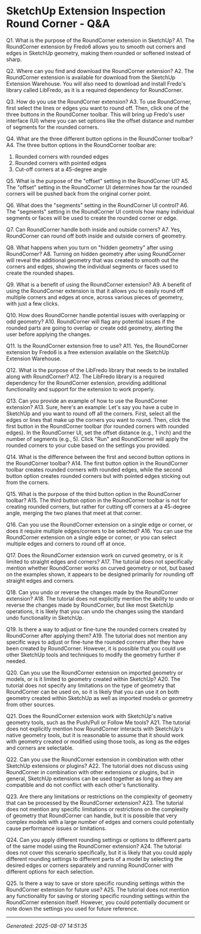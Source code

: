 # SketchUp Extension Inspection  Round Corner - Q&A

Q1. What is the purpose of the RoundCorner extension in SketchUp?
A1. The RoundCorner extension by Fredo6 allows you to smooth out corners and edges in SketchUp geometry, making them rounded or softened instead of sharp.

Q2. Where can you find and download the RoundCorner extension?
A2. The RoundCorner extension is available for download from the SketchUp Extension Warehouse. You will also need to download and install Fredo's library called LibFredo, as it is a required dependency for RoundCorner.

Q3. How do you use the RoundCorner extension?
A3. To use RoundCorner, first select the lines or edges you want to round off. Then, click one of the three buttons in the RoundCorner toolbar. This will bring up Fredo's user interface (UI) where you can set options like the offset distance and number of segments for the rounded corners.

Q4. What are the three different button options in the RoundCorner toolbar?
A4. The three button options in the RoundCorner toolbar are:
1) Rounded corners with rounded edges
2) Rounded corners with pointed edges
3) Cut-off corners at a 45-degree angle

Q5. What is the purpose of the "offset" setting in the RoundCorner UI?
A5. The "offset" setting in the RoundCorner UI determines how far the rounded corners will be pushed back from the original corner point.

Q6. What does the "segments" setting in the RoundCorner UI control?
A6. The "segments" setting in the RoundCorner UI controls how many individual segments or faces will be used to create the rounded corner or edge.

Q7. Can RoundCorner handle both inside and outside corners?
A7. Yes, RoundCorner can round off both inside and outside corners of geometry.

Q8. What happens when you turn on "hidden geometry" after using RoundCorner?
A8. Turning on hidden geometry after using RoundCorner will reveal the additional geometry that was created to smooth out the corners and edges, showing the individual segments or faces used to create the rounded shapes.

Q9. What is a benefit of using the RoundCorner extension?
A9. A benefit of using the RoundCorner extension is that it allows you to easily round off multiple corners and edges at once, across various pieces of geometry, with just a few clicks.

Q10. How does RoundCorner handle potential issues with overlapping or odd geometry?
A10. RoundCorner will flag any potential issues if the rounded parts are going to overlap or create odd geometry, alerting the user before applying the changes.

Q11. Is the RoundCorner extension free to use?
A11. Yes, the RoundCorner extension by Fredo6 is a free extension available on the SketchUp Extension Warehouse.

Q12. What is the purpose of the LibFredo library that needs to be installed along with RoundCorner?
A12. The LibFredo library is a required dependency for the RoundCorner extension, providing additional functionality and support for the extension to work properly.

Q13. Can you provide an example of how to use the RoundCorner extension?
A13. Sure, here's an example: Let's say you have a cube in SketchUp and you want to round off all the corners. First, select all the edges or lines that make up the corners you want to round. Then, click the first button in the RoundCorner toolbar (for rounded corners with rounded edges). In the RoundCorner UI, set the offset distance (e.g., 1 inch) and the number of segments (e.g., 5). Click "Run" and RoundCorner will apply the rounded corners to your cube based on the settings you provided.

Q14. What is the difference between the first and second button options in the RoundCorner toolbar?
A14. The first button option in the RoundCorner toolbar creates rounded corners with rounded edges, while the second button option creates rounded corners but with pointed edges sticking out from the corners.

Q15. What is the purpose of the third button option in the RoundCorner toolbar?
A15. The third button option in the RoundCorner toolbar is not for creating rounded corners, but rather for cutting off corners at a 45-degree angle, merging the two planes that meet at that corner.

Q16. Can you use the RoundCorner extension on a single edge or corner, or does it require multiple edges/corners to be selected?
A16. You can use the RoundCorner extension on a single edge or corner, or you can select multiple edges and corners to round off at once.

Q17. Does the RoundCorner extension work on curved geometry, or is it limited to straight edges and corners?
A17. The tutorial does not specifically mention whether RoundCorner works on curved geometry or not, but based on the examples shown, it appears to be designed primarily for rounding off straight edges and corners.

Q18. Can you undo or reverse the changes made by the RoundCorner extension?
A18. The tutorial does not explicitly mention the ability to undo or reverse the changes made by RoundCorner, but like most SketchUp operations, it is likely that you can undo the changes using the standard undo functionality in SketchUp.

Q19. Is there a way to adjust or fine-tune the rounded corners created by RoundCorner after applying them?
A19. The tutorial does not mention any specific ways to adjust or fine-tune the rounded corners after they have been created by RoundCorner. However, it is possible that you could use other SketchUp tools and techniques to modify the geometry further if needed.

Q20. Can you use the RoundCorner extension on imported geometry or models, or is it limited to geometry created within SketchUp?
A20. The tutorial does not specify any limitations on the type of geometry that RoundCorner can be used on, so it is likely that you can use it on both geometry created within SketchUp as well as imported models or geometry from other sources.

Q21. Does the RoundCorner extension work with SketchUp's native geometry tools, such as the Push/Pull or Follow Me tools?
A21. The tutorial does not explicitly mention how RoundCorner interacts with SketchUp's native geometry tools, but it is reasonable to assume that it should work with geometry created or modified using those tools, as long as the edges and corners are selectable.

Q22. Can you use the RoundCorner extension in combination with other SketchUp extensions or plugins?
A22. The tutorial does not discuss using RoundCorner in combination with other extensions or plugins, but in general, SketchUp extensions can be used together as long as they are compatible and do not conflict with each other's functionality.

Q23. Are there any limitations or restrictions on the complexity of geometry that can be processed by the RoundCorner extension?
A23. The tutorial does not mention any specific limitations or restrictions on the complexity of geometry that RoundCorner can handle, but it is possible that very complex models with a large number of edges and corners could potentially cause performance issues or limitations.

Q24. Can you apply different rounding settings or options to different parts of the same model using the RoundCorner extension?
A24. The tutorial does not cover this scenario specifically, but it is likely that you could apply different rounding settings to different parts of a model by selecting the desired edges or corners separately and running RoundCorner with different options for each selection.

Q25. Is there a way to save or store specific rounding settings within the RoundCorner extension for future use?
A25. The tutorial does not mention any functionality for saving or storing specific rounding settings within the RoundCorner extension itself. However, you could potentially document or note down the settings you used for future reference.

---
*Generated: 2025-08-07 14:51:35*
